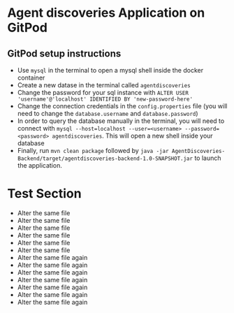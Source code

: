 # Agent discoveries Application on GitPod

## GitPod setup instructions
- Use `mysql` in the terminal to open a mysql shell inside the docker container
- Create a new datase in the terminal called `agentdiscoveries`
- Change the password for your sql instance with `ALTER USER 'username'@'localhost' IDENTIFIED BY 'new-password-here'`
- Change the connection credentials in the `config.properties` file (you will need to change the `database.username` and `database.password`)
- In order to query the database manually in the terminal, you will need to connect with `mysql --host=localhost --user=<username> --password=<password> agentdiscoveries`. This will open a new shell inside your database
- Finally, run `mvn clean package` followed by `java -jar AgentDiscoveries-Backend/target/agentdiscoveries-backend-1.0-SNAPSHOT.jar` to launch the application.


# Test Section
- Alter the same file
- Alter the same file
- Alter the same file
- Alter the same file
- Alter the same file
- Alter the same file
- Alter the same file again
- Alter the same file again
- Alter the same file again
- Alter the same file again
- Alter the same file again
- Alter the same file again
- Alter the same file again